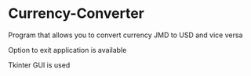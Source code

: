 # Currency-Converter

Program that allows you to convert currency JMD to USD and vice versa

Option to exit application is available

Tkinter GUI is used
